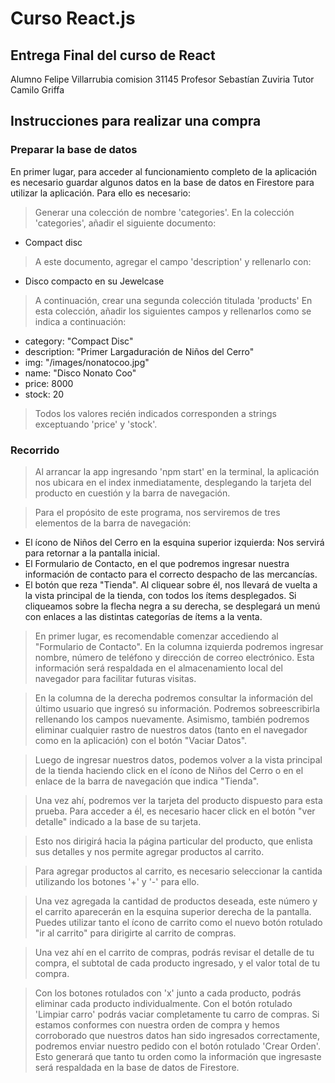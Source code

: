 # Curso React.js
## Entrega Final del curso de React

Alumno Felipe Villarrubia
comision 31145
Profesor Sebastían Zuviria
Tutor Camilo Griffa

## Instrucciones para realizar una compra

### Preparar la base de datos

En primer lugar, para acceder al funcionamiento completo de la aplicación es necesario guardar algunos datos en la base de datos en Firestore para utilizar la aplicación. Para ello es necesario:

> Generar una colección de nombre 'categories'.
> En la colección 'categories', añadir el siguiente documento:
 - Compact disc
> A este documento, agregar el campo 'description' y rellenarlo con:
- Disco compacto en su Jewelcase
> A continuación, crear una segunda colección titulada 'products'
> En esta colección, añadir los siguientes campos y rellenarlos como se indica a continuación:
- category: "Compact Disc"
- description: "Primer Largaduración de Niños del Cerro"
- img: "/images/nonatocoo.jpg"
- name: "Disco Nonato Coo"
- price: 8000
- stock: 20
> Todos los valores recién indicados corresponden a strings exceptuando 'price' y 'stock'.

### Recorrido

> Al arrancar la app ingresando 'npm start' en la terminal, la aplicación nos ubicara en el index inmediatamente, desplegando la tarjeta del producto en cuestión y la barra de navegación.

> Para el propósito de este programa, nos serviremos de tres elementos de la barra de navegación:

- El ícono de Niños del Cerro en la esquina superior izquierda: Nos servirá para retornar a la pantalla inicial.
- El Formulario de Contacto, en el que podremos ingresar nuestra información de contacto para el correcto despacho de las mercancías.
- El botón que reza "Tienda". Al cliquear sobre él, nos llevará de vuelta a la vista principal de la tienda, con todos los ítems desplegados. Si cliqueamos sobre la flecha negra a su derecha, se desplegará un menú con enlaces a las distintas categorías de ítems a la venta.

> En primer lugar, es recomendable comenzar accediendo al "Formulario de Contacto". En la columna izquierda podremos ingresar nombre, número de teléfono y dirección de correo electrónico. Esta información será respaldada en el almacenamiento local del navegador para facilitar futuras visitas.

> En la columna de la derecha podremos consultar la información del último usuario que ingresó su información. Podremos sobreescribirla rellenando los campos nuevamente. Asimismo, también podremos eliminar cualquier rastro de nuestros datos (tanto en el navegador como en la aplicación) con el botón "Vaciar Datos".

> Luego de ingresar nuestros datos, podemos volver a la vista principal de la tienda haciendo click en el ícono de Niños del Cerro o en el enlace de la barra de navegación que indica "Tienda".

> Una vez ahí, podremos ver la tarjeta del producto dispuesto para esta prueba. Para acceder a él, es necesario hacer click en el botón "ver detalle" indicado a la base de su tarjeta.

> Esto nos dirigirá hacia la página particular del producto, que enlista sus detalles y nos permite agregar productos al carrito. 

> Para agregar productos al carrito, es necesario seleccionar la cantida utilizando los botones '+' y '-' para ello.

> Una vez agregada la cantidad de productos deseada, este número y el carrito aparecerán en la esquina superior derecha de la pantalla. Puedes utilizar tanto el ícono de carrito como el nuevo botón rotulado "ir al carrito" para dirigirte al carrito de compras.

> Una vez ahí en el carrito de compras, podrás revisar el detalle de tu compra, el subtotal de cada producto ingresado, y el valor total de tu compra. 

> Con los botones rotulados con 'x' junto a cada producto, podrás eliminar cada producto individualmente. 
> Con el botón rotulado 'Limpiar carro' podrás vaciar completamente tu carro de compras.
> Si estamos conformes con nuestra orden de compra y hemos corroborado que nuestros datos han sido ingresados correctamente, podremos enviar nuestro pedido con el botón rotulado 'Crear Orden'. Esto generará que tanto tu orden como la información que ingresaste será respaldada en la base de datos de Firestore.